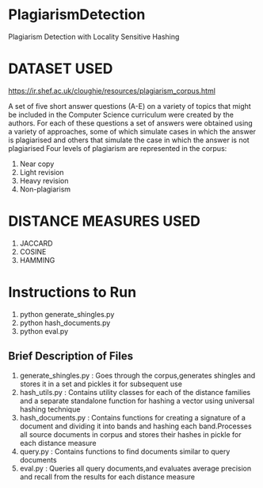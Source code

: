 # PlagiarismDetection
Plagiarism Detection with Locality Sensitive Hashing

# DATASET USED
https://ir.shef.ac.uk/cloughie/resources/plagiarism_corpus.html

A set of five short answer questions (A-E) on a variety of topics that might be included in the Computer Science curriculum were created by the authors. For each of these questions a set of answers were obtained using a variety of approaches, some of which simulate cases in which the answer is plagiarised and others that simulate the case in which the answer is not plagiarised
Four levels of plagiarism are represented in the corpus:
1. Near copy
1. Light revision
1. Heavy revision
1. Non-plagiarism

# DISTANCE MEASURES USED
1. JACCARD
1. COSINE
1. HAMMING

# Instructions to Run
1. python generate_shingles.py
1. python hash_documents.py
1. python eval.py

## Brief Description of Files
1. generate_shingles.py : Goes through the corpus,generates shingles and stores it in a set and pickles it for subsequent use
1. hash_utils.py : Contains utility classes for each of the distance families and a separate standalone function for hashing a vector using universal hashing technique
1. hash_documents.py : Contains functions for creating a signature of a document and dividing it into bands and hashing each band.Processes all source documents in corpus and stores their hashes in pickle for each distance measure
1. query.py : Contains functions to find documents similar to query documents
1. eval.py : Queries all query documents,and evaluates average precision and recall from the results for each distance measure


